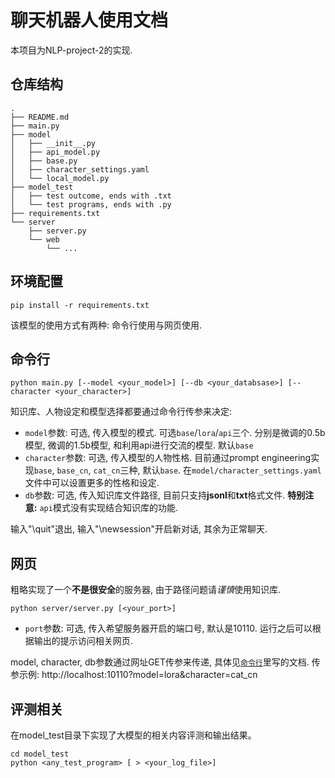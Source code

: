 # 聊天机器人使用文档

本项目为NLP-project-2的实现.

## 仓库结构
```shell
.
├── README.md
├── main.py
├── model
│   ├── __init__.py
│   ├── api_model.py
│   ├── base.py
│   ├── character_settings.yaml
│   └── local_model.py
├── model_test
│   ├── test outcome, ends with .txt
│   └── test programs, ends with .py
├── requirements.txt
└── server
    ├── server.py
    └── web
        └── ...
```
        
## 环境配置

```shell
pip install -r requirements.txt
```

该模型的使用方式有两种: 命令行使用与网页使用. 

## 命令行

```shell
python main.py [--model <your_model>] [--db <your_databsase>] [--character <your_character>]
```

知识库、人物设定和模型选择都要通过命令行传参来决定: 
- `model`参数: 可选, 传入模型的模式. 可选`base`/`lora`/`api`三个. 分别是微调的0.5b模型, 微调的1.5b模型, 和利用api进行交流的模型. 默认`base`
- `character`参数: 可选, 传入模型的人物性格. 目前通过prompt engineering实现`base`, `base_cn`, `cat_cn`三种, 默认`base`. 在`model/character_settings.yaml`文件中可以设置更多的性格和设定. 
- `db`参数: 可选, 传入知识库文件路径, 目前只支持**jsonl**和**txt**格式文件. **特别注意:** `api`模式没有实现结合知识库的功能. 

输入"\quit"退出, 输入"\newsession"开启新对话, 其余为正常聊天.

## 网页
粗略实现了一个**不是很安全**的服务器, 由于路径问题请*谨慎*使用知识库. 
```shell
python server/server.py [<your_port>]
```

- `port`参数: 可选, 传入希望服务器开启的端口号, 默认是10110. 运行之后可以根据输出的提示访问相关网页. 

model, character, db参数通过网址GET传参来传递, 具体见[`命令行`](#命令行)里写的文档. 
传参示例: http://localhost:10110?model=lora&character=cat_cn

## 评测相关

在model_test目录下实现了大模型的相关内容评测和输出结果。

```shell
cd model_test
python <any_test_program> [ > <your_log_file>]
```